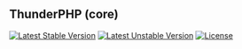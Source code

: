 ## ThunderPHP (core)

[![Latest Stable Version](https://poser.pugx.org/ulwanski/thunderphp-core/v/stable)](https://packagist.org/packages/ulwanski/thunderphp-core)
[![Latest Unstable Version](https://poser.pugx.org/ulwanski/thunderphp-core/v/unstable)](https://packagist.org/packages/ulwanski/thunderphp-core)
[![License](https://poser.pugx.org/ulwanski/thunderphp-core/license)](https://packagist.org/packages/ulwanski/thunderphp-core)
